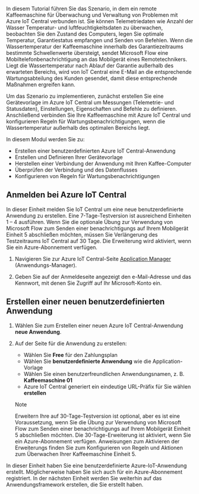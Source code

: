  In diesem Tutorial führen Sie das Szenario, in dem ein remote Kaffeemaschine für Überwachung und Verwaltung von Problemen mit Azure IoT Central verbunden ist. Sie können Telemetriedaten wie Anzahl der Wasser Temperatur- und luftfeuchtigkeitsdaten zu überwachen, beobachten Sie den Zustand des Computers, legen Sie optimale Temperatur, Garantiestatus empfangen und Senden von Befehlen. Wenn die Wassertemperatur der Kaffeemaschine innerhalb des Garantiezeitraums bestimmte Schwellenwerte übersteigt, sendet Microsoft Flow eine Mobiltelefonbenachrichtigung an das Mobilgerät eines Remotetechnikers. Liegt die Wassertemperatur nach Ablauf der Garantie außerhalb des erwarteten Bereichs, wird von IoT Central eine E-Mail an die entsprechende Wartungsabteilung des Kunden gesendet, damit diese entsprechende Maßnahmen ergreifen kann.

Um das Szenario zu implementieren, zunächst erstellen Sie eine Gerätevorlage im Azure IoT Central um Messungen (Telemetrie- und Statusdaten), Einstellungen, Eigenschaften und Befehle zu definieren. Anschließend verbinden Sie Ihre Kaffeemaschine mit Azure IoT Central und konfigurieren Regeln für Wartungsbenachrichtigungen, wenn die Wassertemperatur außerhalb des optimalen Bereichs liegt.

In diesem Modul werden Sie zu:
- Erstellen einer benutzerdefinierten Azure IoT Central-Anwendung 
- Erstellen und Definieren Ihrer Gerätevorlage
- Herstellen einer Verbindung der Anwendung mit Ihren Kaffee-Computer
- Überprüfen der Verbindung und des Datenflusses
- Konfigurieren von Regeln für Wartungsbenachrichtigungen
 
## <a name="sign-in-to-azure-iot-central"></a>Anmelden bei Azure IoT Central
In dieser Einheit melden Sie IoT Central um eine neue benutzerdefinierte Anwendung zu erstellen. Eine 7-Tage-Testversion ist ausreichend Einheiten 1 – 4 ausführen. Wenn Sie die optionale Übung zur Verwendung von Microsoft Flow zum Senden einer benachrichtigungs auf Ihrem Mobilgerät Einheit 5 abschließen möchten, müssen Sie Verlängerung des Testzeitraums IoT Central auf 30 Tage. Die Erweiterung wird aktiviert, wenn Sie ein Azure-Abonnement verfügen.  

1. Navigieren Sie zur Azure IoT Central-Seite [Application Manager](https://aka.ms/iotcentral) (Anwendungs-Manager). 

1. Geben Sie auf der Anmeldeseite angezeigt den e-Mail-Adresse und das Kennwort, mit denen Sie Zugriff auf Ihr Microsoft-Konto ein.

## <a name="create-a-new-custom-application"></a>Erstellen einer neuen benutzerdefinierten Anwendung

1. Wählen Sie zum Erstellen einer neuen Azure IoT Central-Anwendung **neue Anwendung**. 

1. Auf der Seite für die Anwendung zu erstellen: 
    * Wählen Sie **Free** für den Zahlungsplan
    * Wählen Sie **benutzerdefinierte Anwendung** wie die Application-Vorlage
    * Wählen Sie einen benutzerfreundlichen Anwendungsnamen, z. B. **Kaffeemaschine 01**
    * Azure IoT Central generiert ein eindeutige URL-Präfix für Sie wählen **erstellen**
    
   > [!NOTE]
   > Erweitern Ihre auf 30-Tage-Testversion ist optional, aber es ist eine Voraussetzung, wenn Sie die Übung zur Verwendung von Microsoft Flow zum Senden einer benachrichtigungs auf Ihrem Mobilgerät Einheit 5 abschließen möchten. Die 30-Tage-Erweiterung ist aktiviert, wenn Sie ein Azure-Abonnement verfügen. Anweisungen zum Aktivieren der Erweiterungs finden Sie zum Konfigurieren von Regeln und Aktionen zum Überwachen Ihrer Kaffeemaschine Einheit 5.

In dieser Einheit haben Sie eine benutzerdefinierte Azure-IoT-Anwendung erstellt. Möglicherweise haben Sie sich auch für ein Azure-Abonnement registriert. In der nächsten Einheit werden Sie weiterhin auf das Anwendungsframework erstellen, die Sie erstellt haben. 